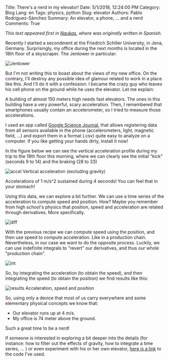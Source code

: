 Title: There's a nerd in my elevator!
Date: 5/1/2018, 12:24:00 PM
Category: Blog
Lang: en
Tags: physics, python
Slug: elevator
Authors: Pablo Rodríguez-Sánchez
Summary: An elevator, a phone, ... and a nerd
Comments: True

_This text appeared first in [Naukas](http://fuga.naukas.com/2018/02/06/un-empollon-en-mi-ascensor/), where was originally written in Spanish._

Recently I started a secondment at the Friedrich Schiller University, in Jena, Germany. Surprisingly, my office during the next months is located in the 18th floor of a skyscraper. The Jentower in particular:

![Jentower](http://fuga.naukas.com/files/2018/02/2018-01-30-16.34.25-360x640.jpg)

But I'm not writing this to boast about the views of my new office. On the contrary, I'll destroy any possible idea of glamour related to work in a place like this. And I'll do it with a confession: I became the crazy guy who leaves his cell phone on the ground while he uses the elevator. Let me explain:

A building of almost 150 meters high needs fast elevators. The ones in this building have a very powerful, scary acceleration. Then, I remembered that smartphones usually contain an accelerometer, so I tried to measure those accelerations.

I used an app called [Google Science Journal](https://sciencejournal.withgoogle.com), that allows registering data from all sensors available in the phone (accelerometers, light, magnetic field, ...) and export them in a format (.csv) quite easy to analyze on a computer. If you like getting your hands dirty, install it now!

In the figure below we can see the vertical acceleration profile during my trip to the 18th floor this morning, where we can clearly see the initial "kick" (seconds 9 to 14) and the braking (28 to 33)

![accel](http://fuga.naukas.com/files/2018/02/acel1-580x391.png)
Vertical acceleration (excluding gravity)

Accelerations of 1 m/s^2 sustained during 4 seconds! You can feel that in your stomach!

Using this data, we can explore a bit further. We can use a time series of the acceleration to compute speed and position. How? Maybe you remember from high school's physics that position, speed and acceleration are related through derivatives. More specifically.

![diff](http://fuga.naukas.com/files/2018/02/diff.png)

With the previous recipe we can compute speed using the position, and then use speed to compute acceleration. Like in a production chain. Nevertheless, in our case we want to do the opposite process. Luckily, we can use indefinite integrals to "revert" our derivatives, and thus our whole "production chain".

![int](http://fuga.naukas.com/files/2018/02/int.png)

So, by integrating the acceleration (to obtain the speed), and then integrating the speed (to obtain the position) we find results like this:

![results](http://fuga.naukas.com/files/2018/02/all-580x564.png)
Acceleration, speed and position

So, using only a device that most of us carry everywhere and some elementary physical concepts we know that:

- Our elevator runs up at 4 m/s.
- My office is 74 meter above the ground.

Such a great time to be a nerd!

If someone is interested in exploring a bit deeper into the details (for instance: how to filter out the effects of gravity, how to integrate a time series, ... ) or even experiment with his or her own elevator, [here is a link](https://github.com/PabRod/elevator-tool) to the code I've used.
